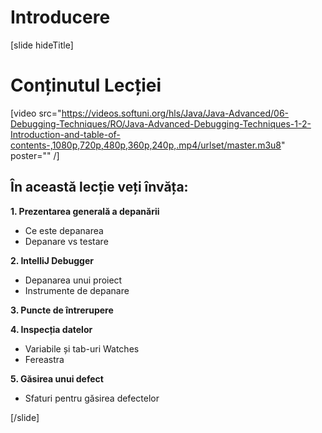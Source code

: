 # Introducere

[slide hideTitle]
# Conținutul Lecției

[video src="https://videos.softuni.org/hls/Java/Java-Advanced/06-Debugging-Techniques/RO/Java-Advanced-Debugging-Techniques-1-2-Introduction-and-table-of-contents-,1080p,720p,480p,360p,240p,.mp4/urlset/master.m3u8" poster="" /]

## În această lecție veți învăța:

**1. Prezentarea generală a depanării**

- Ce este depanarea
- Depanare vs testare

**2. IntelliJ Debugger**
- Depanarea unui proiect
- Instrumente de depanare

**3. Puncte de întrerupere**

**4. Inspecția datelor**
- Variabile și tab-uri Watches
- Fereastra 

**5. Găsirea unui defect**
- Sfaturi pentru găsirea defectelor

[/slide]

